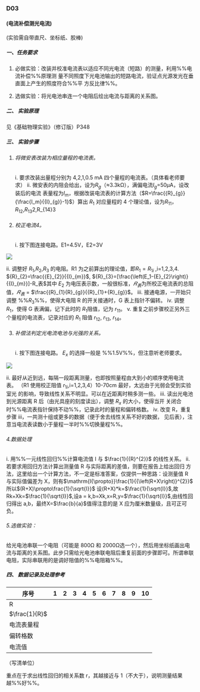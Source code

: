 ### D03

#### (电流补偿测光电流)

(实验需自带直尺、坐标纸、胶棒)

##### 一、任务要求

1. 必做实验：改装并校准电流表以适应不同光电流（短路）的测量，利用%%电流补偿%%原理测
    量不同照度下光电池输出的短路电流，验证点光源发光在垂直面上产生的照度符合%%平
    方反比律%%。

2. 选做实验：将光电池串连一个电阻后绘出电流与距离的关系图。

##### 二、 实验原理

见《基础物理实验》（修订版）P348

##### 三、 实验步骤

1. ###### 将微安表改装为相应量程的电流表。
    
    i. 要求改装出量程分别为 4,2,1,0.5 mA 四个量程的电流表。（具体看老师要求）
    ii. 微安表的内阻会给出，设为$R_g$（≈3.3kΩ），满偏电流$I_g$=50μA，设改装后的电流
表量程为$I_m$，根据改装电流表的计算方法（$R=\frac{{R}_{g}}{\frac{I_m}{{I}_{g}}-1}$）算出 $R_1$ 对应量程的 4 个理论值，设为$R_{11}$，$R_{12}$,$R_{13}2,$R_{14}3
    
2. ###### 校正电流4。
    
    i. 按下图连接电路。E1=4.5V，E2=3V

  ![](C:\Users\lenovo\Desktop\软工\d03\image\d3_1.png)

ii. 调整好 $R_1$,$R_2$,$R_3$ 的电阻。R1 为之前算出的理论值，即$R_1 = R_{1i}$ ,i=1,2,3,4. ${R}_{2}=\frac{{E}_{2}}{{I}_{m}}$, ${R}_{3}=[\frac{\left(E_1-{E}_{2}\right)}{{I}_{m}}]-R_表$其中 $E_2$ 为电压表示数，一般很标准，$𝑅_表$为所校正电流表的总阻值，$𝑅_表$ = $\frac{{R}_{1}{R}_{g}}{{R}_{1}+{R}_{g}}$。
iii. 接通电源，一开始只调整 %%$R_3$%%，使得大电阻 R 的开关接通时，G 表上指针不偏转。
iv. 调整 $R_1$，使得 G 表满偏，记下此时的 $R_1$阻值，记为 $r_{11}$。
v. 重复之前步骤校正另外三个量程的电流表，记录对应的 $R_1$ 阻值  $r_{12}$, $r_{13}$, $r_{14}$。

3. ###### 补偿法判定光电流电池与光强的关系。
    
    i. 按下图连接电路。 $E_x$ 的选择一般是 %%1.5V%%，但注意听老师要求。

  ![](C:\Users\lenovo\Desktop\软工\d03\image\d3_2.png)

ii. 最好从近到远，每隔一段距离测量，也即按照量程由大到小的顺序使用电流表。
（R1 使用校正阻值  $r_{1i}$,i=1,2,3,4）10-70cm 最好，太远由于光弱会受到实验室光
的影响，导致线性关系不明显。可以在近距离时稍多测一些。
iii. 读出光电池到光源距离 R 后（由光具座的刻度读出），调整  $R_x$ 的大小，使得当开
关闭合时%%电流表指针保持不动%%，记录此时的量程和偏转格数。
iv. 改变 R，重复步骤 iii，一共测十组或更多的数据（便于舍去线性关系不好的数据，
见后表），注意当电流表读数小于量程一半时%%切换量程%%。

###### 4.数据处理

i. 用%%一元线性回归%%计算电流值 I 与 $\frac{1}{{R}^{2}}$ 的线性关系。
ii. 若要求用回归方法计算出测量值 R 与实际距离的差值，则要在报告上给出回归
方法，这里给出一个计算方法，不一定是标准答案，仅提供一种思路：设测量值
R 与实际值偏差为 X，则有$\mathrm{I{\propto}}\frac{1}{{\left(R+X\right)}^{2}}$
所以$(R+X)\propto\frac{1}{\sqrt{I}}$
设(R+X)*k=$\frac{1}{\sqrt{I}}$,故Rk+Xk=$\frac{1}{\sqrt{I}}$,设a = k,b=Xk,x=R,y=$\frac{1}{\sqrt{I}}$,由线性回归得出 a,b，最终X=$\frac{b}{a}$值得注意的是 X 应为厘米数量级，且可正可负。

###### 5.选做实验：

给光电池串联一个电阻（可能是 800Ω 和 2000Ω选一个），然后用坐标纸画出电流与距离的关系图。此步只需给光电池串联电阻后重复前面的步骤即可。所谓串联电阻，实际串联用的是调好阻值的%%电阻箱%%。

##### 四、 数据记录及处理参考

| 序号 | 1    | 2    | 3    | 4    | 5    | 6    | 7    | 8    | 9    | 10     |
| ---- | ---- | ---- | ---- | ---- | ---- | ---- | ---- | ---- | ---- | ---- |
| R |      |      |      |      |      |      |      |      |      |      |
|$\frac{1}{R}$      |      |      |      |      |      |      |      |      |      |      |
| 电流表量程 |      |      |      |      |      |      |      |      |      |      |
| 偏转格数 |      |      |      |      |      |      |      |      |      |      |
| 电流值 |      |      |      |      |      |      |      |      |      |      |

（写清单位）

重点在于求出线性回归的相关系数 r，其越接近与 1（不大于），说明测量结果越%%好%%。